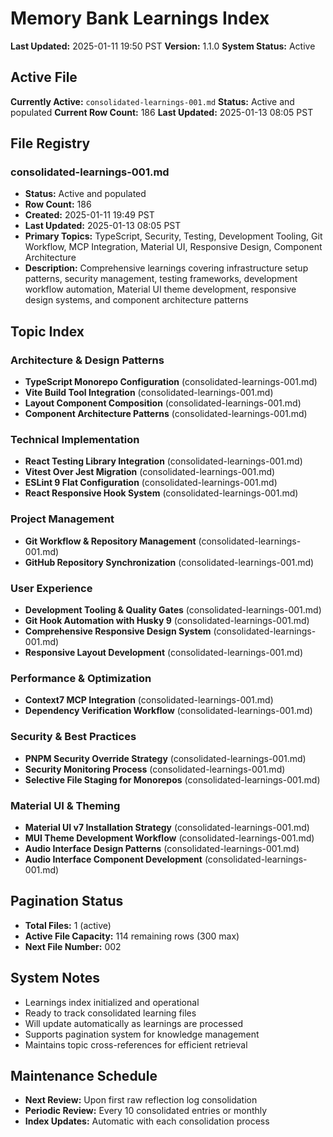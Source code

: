 # Memory Bank Learnings Index

**Last Updated:** 2025-01-11 19:50 PST **Version:** 1.1.0 **System Status:** Active

## Active File

**Currently Active:** `consolidated-learnings-001.md` **Status:** Active and populated **Current Row
Count:** 186 **Last Updated:** 2025-01-13 08:05 PST

## File Registry

### consolidated-learnings-001.md

- **Status:** Active and populated
- **Row Count:** 186
- **Created:** 2025-01-11 19:49 PST
- **Last Updated:** 2025-01-13 08:05 PST
- **Primary Topics:** TypeScript, Security, Testing, Development Tooling, Git Workflow, MCP Integration, Material UI, Responsive Design, Component Architecture
- **Description:** Comprehensive learnings covering infrastructure setup patterns, security management, testing frameworks, development workflow automation, Material UI theme development, responsive design systems, and component architecture patterns

## Topic Index

### Architecture & Design Patterns

- **TypeScript Monorepo Configuration** (consolidated-learnings-001.md)
- **Vite Build Tool Integration** (consolidated-learnings-001.md)
- **Layout Component Composition** (consolidated-learnings-001.md)
- **Component Architecture Patterns** (consolidated-learnings-001.md)

### Technical Implementation

- **React Testing Library Integration** (consolidated-learnings-001.md)
- **Vitest Over Jest Migration** (consolidated-learnings-001.md)
- **ESLint 9 Flat Configuration** (consolidated-learnings-001.md)
- **React Responsive Hook System** (consolidated-learnings-001.md)

### Project Management

- **Git Workflow & Repository Management** (consolidated-learnings-001.md)
- **GitHub Repository Synchronization** (consolidated-learnings-001.md)

### User Experience

- **Development Tooling & Quality Gates** (consolidated-learnings-001.md)
- **Git Hook Automation with Husky 9** (consolidated-learnings-001.md)
- **Comprehensive Responsive Design System** (consolidated-learnings-001.md)
- **Responsive Layout Development** (consolidated-learnings-001.md)

### Performance & Optimization

- **Context7 MCP Integration** (consolidated-learnings-001.md)
- **Dependency Verification Workflow** (consolidated-learnings-001.md)

### Security & Best Practices

- **PNPM Security Override Strategy** (consolidated-learnings-001.md)
- **Security Monitoring Process** (consolidated-learnings-001.md)
- **Selective File Staging for Monorepos** (consolidated-learnings-001.md)

### Material UI & Theming

- **Material UI v7 Installation Strategy** (consolidated-learnings-001.md)
- **MUI Theme Development Workflow** (consolidated-learnings-001.md)
- **Audio Interface Design Patterns** (consolidated-learnings-001.md)
- **Audio Interface Component Development** (consolidated-learnings-001.md)

## Pagination Status

- **Total Files:** 1 (active)
- **Active File Capacity:** 114 remaining rows (300 max)
- **Next File Number:** 002

## System Notes

- Learnings index initialized and operational
- Ready to track consolidated learning files
- Will update automatically as learnings are processed
- Supports pagination system for knowledge management
- Maintains topic cross-references for efficient retrieval

## Maintenance Schedule

- **Next Review:** Upon first raw reflection log consolidation
- **Periodic Review:** Every 10 consolidated entries or monthly
- **Index Updates:** Automatic with each consolidation process
